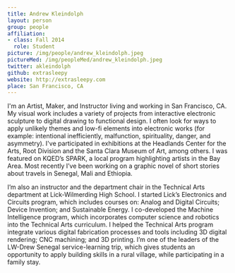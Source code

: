 ```yaml
---
title: Andrew Kleindolph
layout: person
group: people
affiliation:
- class: Fall 2014
  role: Student
picture: /img/people/andrew_kleindolph.jpeg
pictureMed: /img/peopleMed/andrew_kleindolph.jpeg
twitter: akleindolph
github: extrasleepy
website: http://extrasleepy.com
place: San Francisco, CA
---
```

I'm an Artist, Maker, and Instructor living and working in San Francisco, CA.  My visual work includes a variety of projects from interactive electronic sculpture to digital drawing to functional design. I often look for ways to apply unlikely themes and low-fi elements into electronic works (for example: intentional inefficiently, malfunction, spirituality, danger, and asymmetry). I've participated in exhibitions at the Headlands Center for the Arts, Root Division and the Santa Clara Museum of Art, among others. I was featured on KQED’s SPARK, a local program highlighting artists in the Bay Area. Most recently I’ve been working on a graphic novel of short stories about travels in Senegal, Mali and Ethiopia. 

I’m also an instructor and the department chair in the Technical Arts department at Lick-Wilmerding High School. I started Lick’s Electronics and Circuits program, which includes courses on: Analog and Digital Circuits; Device Invention; and Sustainable Energy. I co-developed the Machine Intelligence program, which incorporates computer science and robotics into the Technical Arts curriculum. I helped the Technical Arts program integrate various digital fabrication processes and tools including 3D digital rendering; CNC machining; and 3D printing. I’m one of the leaders of the LW-Drew Senegal service-learning trip, which gives students an opportunity to apply building skills in a rural village, while participating in a family stay.
